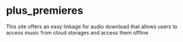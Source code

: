 # plus_premieres
This site offers an easy linkage for audio download that allows users to access music from cloud storages and access them offline
